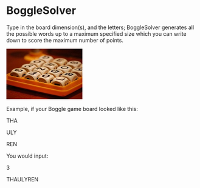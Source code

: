# BoggleSolver

Type in the board dimension(s), and the letters; BoggleSolver generates all the possible words up to a maximum specified size which you can write down to score the maximum number of points.


![BogglePicture](https://github.com/KeatonMacLeod/BoggleSolver/blob/master/BoggleBoard.jpg)


Example, if your Boggle game board looked like this:

THA

ULY

REN

You would input:

3

THAULYREN

